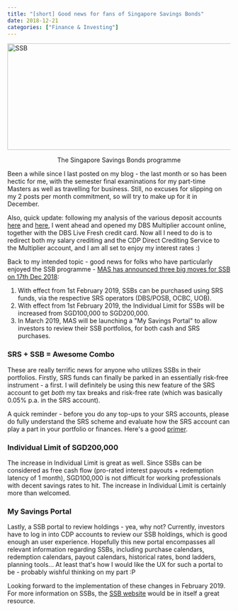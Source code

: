 ```yaml
---
title: "[short] Good news for fans of Singapore Savings Bonds"
date: 2018-12-21
categories: ["Finance & Investing"]
---
```


<p><img class=" size-full wp-image-64 aligncenter" src="https://thestatsguyhome.files.wordpress.com/2018/12/SSB.jpg" alt="SSB" width="600" height="240"></p>
<p style="text-align:center;">The Singapore Savings Bonds programme</p>
<p>Been a while since I last posted on my blog - the last month or so has been hectic for me, with the semester final examinations for my part-time Masters as well as travelling for business. Still, no excuses for slipping on my 2 posts per month commitment, so will try to make up for it in December.</p>
<p>Also, quick update: following my analysis of the various deposit accounts <a href="http://thestatsguy.home.blog/2018/10/20/ocbc-360-interest-structure-changes-whats-the-impact-on-me-and-you-part-1/" target="_blank" rel="noopener noreferrer">here</a> and <a href="http://thestatsguy.home.blog/2018/11/04/ocbc-360-interest-structure-changes-whats-the-impact-on-me-and-you-part-2/" target="_blank" rel="noopener noreferrer">here</a>, I went ahead and opened my DBS Multiplier account online, together with the DBS Live Fresh credit card. Now all I need to do is to redirect both my salary crediting and the CDP Direct Crediting Service to the Multiplier account, and I am all set to enjoy my interest rates :)</p>
<p>Back to my intended topic - good news for folks who have particularly enjoyed the SSB programme - <a href="http://www.sgs.gov.sg/~/media/SGS/SGS%20Announcements%20pdf/SSB%20PDF/MAS%20Media%20Release%20on%20SSB%20Applications%20via%20SRS%20Funds.pdf" target="_blank" rel="noopener noreferrer">MAS has announced three big moves for SSB on 17th Dec 2018</a>:</p>
<ol>
<li>With effect from 1st February 2019, SSBs can be purchased using SRS funds, via the respective SRS operators (DBS/POSB, OCBC, UOB).</li>
<li>With effect from 1st February 2019, the Individual Limit for SSBs will be increased from SGD100,000 to SGD200,000.</li>
<li>In March 2019, MAS will be launching a "My Savings Portal" to allow investors to review their SSB portfolios, for both cash and SRS purchases.</li>
</ol>
<h3>SRS + SSB = Awesome Combo</h3>
<p>These are really terrific news for anyone who utilizes SSBs in their portfolios. Firstly, SRS funds can finally be parked in an essentially risk-free instrument - a first. I will definitely be using this new feature of the SRS account to get <em>both</em> my tax breaks and risk-free rate (which was basically 0.05% p.a. in the SRS account).</p>
<p>A quick reminder - before you do any top-ups to your SRS accounts, please do fully understand the SRS scheme and evaluate how the SRS account can play a part in your portfolio or finances. Here's a good&nbsp;<a href="https://dollarsandsense.sg/supplementary-retirement-scheme-4-things-need-understand-opening-srs-account/" target="_blank" rel="noopener noreferrer">primer</a>.</p>
<h3>Individual Limit of SGD200,000</h3>
<p>The increase in Individual Limit is great as well. Since SSBs can be considered as free cash flow (pro-rated interest payouts + redemption latency of 1 month), SGD100,000 is not difficult for working professionals with decent savings rates to hit. The increase in Individual Limit is certainly more than welcomed.</p>
<h3>My Savings Portal</h3>
<p>Lastly, a SSB portal to review holdings - yea, why not? Currently, investors have to log in into CDP accounts to review our SSB holdings, which is good enough an user experience. Hopefully this new portal encompasses all relevant information regarding SSBs, including purchase calendars, redemption calendars, payout calendars, historical rates, bond ladders, planning tools... At least that's how I would like the UX for such a portal to be - probably wishful thinking on my part :P</p>
<p>Looking forward to the implementation of these changes in February 2019. For more information on SSBs, the <a href="http://www.sgs.gov.sg/savingsbonds.aspx" target="_blank" rel="noopener noreferrer">SSB website</a> would be in itself a great resource.</p>